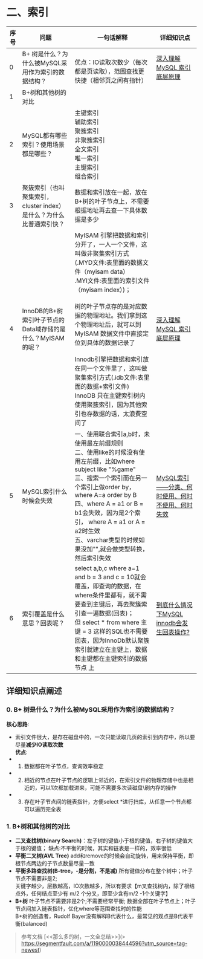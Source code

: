 # 二、索引

| 序号 | 问题                                                         | 一句话解释                                                   | 详细知识点                                                   |
| ---- | ------------------------------------------------------------ | ------------------------------------------------------------ | ------------------------------------------------------------ |
| 0    | B+ 树是什么？为什么被MySQL采用作为索引的数据结构？           | <br>优点：IO读取次数少（每次都是页读取），范围查找更快捷（相邻页之间有指针） | [深入理解 MySQL 索引底层原理](https://zhuanlan.zhihu.com/p/113917726) |
| 1    | B+树和其他树的对比                                           |                                                              |                                                              |
| 2    | MySQL都有哪些索引？使用场景都是哪些？                        | 主键索引<br>辅助索引<br>聚簇索引<br>非聚簇索引<br>全文索引<br>唯一索引<br>主键索引<br>组合索引<br> |                                                              |
| 3    | 聚簇索引（也叫聚集索引， cluster index） 是什么？为什么比普通索引快？ | 数据和索引放在一起，放在B+树的叶子节点上，不需要根据地址再去查一下具体数据是多少 |                                                              |
| 4    | InnoDB的B+树索引叶子节点的Data域存储的是什么？MyISAM的呢？   | MyISAM 引擎把数据和索引分开了，一人一个文件，这叫做非聚集索引方式<br>(.MYD文件:表里面的数据文件（myisam data）<br>.MYI文件:表里面的索引文件（myisam index）)；<br><br>树的叶子节点存的是对应数据的物理地址。我们拿到这个物理地址后，就可以到 MyISAM 数据文件中直接定位到具体的数据记录了<br><br>Innodb引擎把数据和索引放在同一个文件里了，这叫做聚集索引方式(.idb文件:表里面的数据+索引文件) <br> InnoDB 只在主键索引树内使用聚簇索引，因为其他索引也存数据的话，太浪费空间了 <br> | [深入理解 MySQL 索引底层原理](https://zhuanlan.zhihu.com/p/113917726) |
| 5    | MySQL索引什么时候会失效                                      | 一、使用联合索引a,b时，未使用最左前缀规则<br> 二、使用like的时候没有使用左前缀，比如where subject like "%game"<br> 三、搜索一个索引而在另一个索引上做order by，where A=a order by B <br>四、where A = a1 or B = b1会失效，因为是2个索引， where A = a1 or A = a2时生效<br>五、varchar类型的时候如果没加"",就会做类型转换，然后索引失效 | [MySQL索引——分类、何时使用、何时不使用、何时失效](https://blog.csdn.net/weixin_39420024/article/details/80040549) |
| 6    | 索引覆盖是什么意思？回表呢？                                 | select a,b,c where a=1 and b = 3 and c =  10就会覆盖，即查询的数据，在where条件里都有，就不需要查到主键后，再去聚簇索引查一遍数据(回表)；<br>但 select * from where 主键 = 3 这样的SQL也不需要回表，因为InnoDb默认聚簇索引就建立在主键上，数据和主键都在主键索引的数据节点 上 | [到底什么情况下MySQL innodb会发生回表操作?](https://www.zhihu.com/question/347087093/answer/830934717) |





## 详细知识点阐述  

### 0. **B+ 树是什么？为什么被MySQL采用作为索引的数据结构？** 

**核心思路**:   

   - 索引文件很大，是存在磁盘中的，一次只能读取几页的索引到内存中，所以要尽量**减少IO读取次数**  
     **优点**:
   - 1.  数据都在叶子节点，查询效率稳定
   - 2. 相近的节点在叶子节点的逻辑上邻近的，在索引文件的物理存储中也是相近的，可以1次都加载进来，可能不需要多次读磁盘\刷内存的操作 
   - 3. 存在叶子节点间的链表指针，方便select \*进行扫库，从任意一个节点都可以遍历完全表   

### 1. **B+树和其他树的对比**

- **二叉查找树(binary Search)**：左子树的键值小于根的键值，右子树的键值大于根的键值； 缺点:不平衡的时候，其实和链表是一样的，效率很低<br> 
- **平衡二叉树(AVL Tree)**  add和remove的时候会自动旋转，用来保持平衡，即根节点两边的子节点数量尽量一致<br>  
- **平衡多路查找树(B-tree，-是分割，不是减)** 所有键值分布在整个树中；叶子节点不需要非是2;<br>关键字越少，层数越高，IO次数越多，所以有要求【m叉查找树内，除了根结点外，任何结点至少有 m/2 个分叉，即至少含有m/2 -1个关键字】 <br> 
- **B+树** 叶子节点不需要非是2个;不需要经常平衡; 数据全部在叶子节点上；叶子节点间加入链表指针，优化where等范围查找时的性能<br> B+树的创造者，Rudolf Bayer没有解释B代表什么，最常见的观点是B代表平衡(balanced)

> 参考文档 [<<那么多的树，一文全总结>>](> https://segmentfault.com/a/1190000038444596?utm_source=tag-newest)



